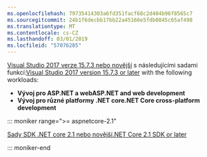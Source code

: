 ```yaml
---
ms.openlocfilehash: 79735414303a6fd351facf68c2d404b96f8565c7
ms.sourcegitcommit: 24b1f6decbb17bb22a45166e5fdb0845c65af498
ms.translationtype: MT
ms.contentlocale: cs-CZ
ms.lasthandoff: 03/01/2019
ms.locfileid: "57076285"
---
```

<span data-ttu-id="df579-101">[Visual Studio 2017 verze 15.7.3 nebo novější](https://visualstudio.microsoft.com/downloads/) s následujícími sadami funkcí:</span><span class="sxs-lookup"><span data-stu-id="df579-101">[Visual Studio 2017 version 15.7.3 or later](https://visualstudio.microsoft.com/downloads/) with the following workloads:</span></span>

* <span data-ttu-id="df579-102">**Vývoj pro ASP.NET a web**</span><span class="sxs-lookup"><span data-stu-id="df579-102">**ASP.NET and web development**</span></span>
* <span data-ttu-id="df579-103">**Vývoj pro různé platformy .NET core**</span><span class="sxs-lookup"><span data-stu-id="df579-103">**.NET Core cross-platform development**</span></span>

::: moniker range=">= aspnetcore-2.1"

[<span data-ttu-id="df579-104">Sady SDK .NET core 2.1 nebo novější</span><span class="sxs-lookup"><span data-stu-id="df579-104">.NET Core 2.1 SDK or later</span></span>](https://www.microsoft.com/net/download/windows)

::: moniker-end
